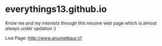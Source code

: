 # everythings13.github.io
Know me and my interests through this resume web page which is almost always under updation :)

Live Page: http://www.anureetkaur.cf
